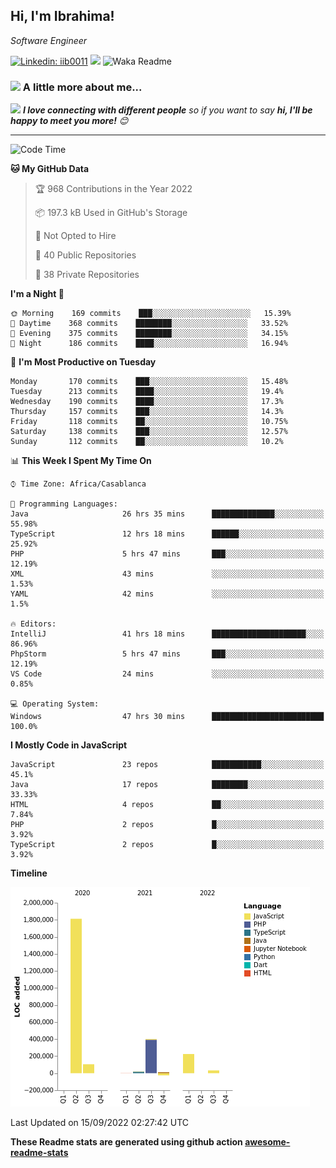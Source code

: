 <h2>Hi, I'm Ibrahima! </h2>
<p><em>Software Engineer 
</em></p>


[![Linkedin: iib0011](https://img.shields.io/badge/-iib0011-blue?style=flat-square&logo=Linkedin&logoColor=white&link=https://www.linkedin.com/in/iib0011/)](https://www.linkedin.com/in/iib0011/)
![](https://visitor-badge.glitch.me/badge?page_id=iib0011)
![Waka Readme](https://github.com/iib0011/iib0011/workflows/Waka%20Readme/badge.svg)


### <img src="https://media.giphy.com/media/VgCDAzcKvsR6OM0uWg/giphy.gif" width="50"> A little more about me...  


<img src="https://media.giphy.com/media/LnQjpWaON8nhr21vNW/giphy.gif" width="60"> <em><b>I love connecting with different people</b> so if you want to say <b>hi, I'll be happy to meet you more!</b> 😊</em>

---
<!--START_SECTION:waka-->
![Code Time](http://img.shields.io/badge/Code%20Time-1%2C063%20hrs%2049%20mins-blue)

**🐱 My GitHub Data** 

> 🏆 968 Contributions in the Year 2022
 > 
> 📦 197.3 kB Used in GitHub's Storage 
 > 
> 🚫 Not Opted to Hire
 > 
> 📜 40 Public Repositories 
 > 
> 🔑 38 Private Repositories  
 > 
**I'm a Night 🦉** 

```text
🌞 Morning    169 commits    ███░░░░░░░░░░░░░░░░░░░░░░   15.39% 
🌆 Daytime    368 commits    ████████░░░░░░░░░░░░░░░░░   33.52% 
🌃 Evening    375 commits    ████████░░░░░░░░░░░░░░░░░   34.15% 
🌙 Night      186 commits    ████░░░░░░░░░░░░░░░░░░░░░   16.94%

```
📅 **I'm Most Productive on Tuesday** 

```text
Monday       170 commits    ███░░░░░░░░░░░░░░░░░░░░░░   15.48% 
Tuesday      213 commits    ████░░░░░░░░░░░░░░░░░░░░░   19.4% 
Wednesday    190 commits    ████░░░░░░░░░░░░░░░░░░░░░   17.3% 
Thursday     157 commits    ███░░░░░░░░░░░░░░░░░░░░░░   14.3% 
Friday       118 commits    ██░░░░░░░░░░░░░░░░░░░░░░░   10.75% 
Saturday     138 commits    ███░░░░░░░░░░░░░░░░░░░░░░   12.57% 
Sunday       112 commits    ██░░░░░░░░░░░░░░░░░░░░░░░   10.2%

```


📊 **This Week I Spent My Time On** 

```text
⌚︎ Time Zone: Africa/Casablanca

💬 Programming Languages: 
Java                     26 hrs 35 mins      ██████████████░░░░░░░░░░░   55.98% 
TypeScript               12 hrs 18 mins      ██████░░░░░░░░░░░░░░░░░░░   25.92% 
PHP                      5 hrs 47 mins       ███░░░░░░░░░░░░░░░░░░░░░░   12.19% 
XML                      43 mins             ░░░░░░░░░░░░░░░░░░░░░░░░░   1.53% 
YAML                     42 mins             ░░░░░░░░░░░░░░░░░░░░░░░░░   1.5%

🔥 Editors: 
IntelliJ                 41 hrs 18 mins      █████████████████████░░░░   86.96% 
PhpStorm                 5 hrs 47 mins       ███░░░░░░░░░░░░░░░░░░░░░░   12.19% 
VS Code                  24 mins             ░░░░░░░░░░░░░░░░░░░░░░░░░   0.85%

💻 Operating System: 
Windows                  47 hrs 30 mins      █████████████████████████   100.0%

```

**I Mostly Code in JavaScript** 

```text
JavaScript               23 repos            ███████████░░░░░░░░░░░░░░   45.1% 
Java                     17 repos            ████████░░░░░░░░░░░░░░░░░   33.33% 
HTML                     4 repos             ██░░░░░░░░░░░░░░░░░░░░░░░   7.84% 
PHP                      2 repos             █░░░░░░░░░░░░░░░░░░░░░░░░   3.92% 
TypeScript               2 repos             █░░░░░░░░░░░░░░░░░░░░░░░░   3.92%

```


**Timeline**

![Chart not found](https://raw.githubusercontent.com/iib0011/iib0011/master/charts/bar_graph.png) 


 Last Updated on 15/09/2022 02:27:42 UTC
<!--END_SECTION:waka-->

**These Readme stats are generated using github action [awesome-readme-stats](https://github.com/iib0011/waka-readme-stats)**
